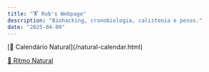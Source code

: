 ```yaml
---
title: "🏋️ Rob's Webpage"
description: "Biohacking, cronobiologia, calistenia e pesos."
date: "2025-04-09"
---
```


<section class="section text-center">
  [📅 Calendário Natural](/natural-calendar.html)

  [🌿 Ritmo Natural](/natural-rhythm.html)
</section>

